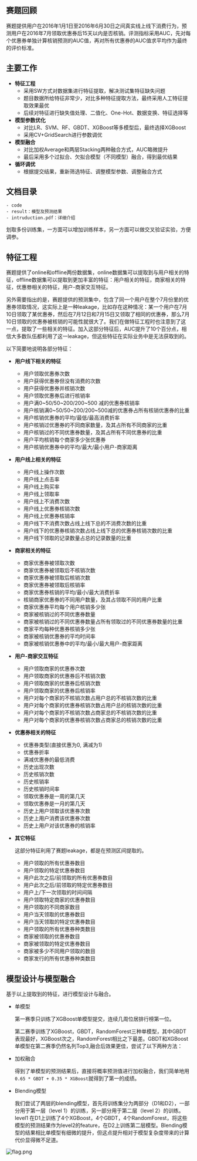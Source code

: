## 赛题回顾
赛题提供用户在2016年1月1日至2016年6月30日之间真实线上线下消费行为，预测用户在2016年7月领取优惠券后15天以内是否核销。评测指标采用AUC，先对每个优惠券单独计算核销预测的AUC值，再对所有优惠券的AUC值求平均作为最终的评价标准。


## 主要工作
- **特征工程**
	- 采用SW方式对数据集进行特征提取，解决测试集特征缺失问题
	- 题目数据所给特征非常少，对比多种特征提取方法，最终采用人工特征提取效果最优
	- 后续对特征进行缺失值处理、二值化、One-Hot、数据变换、特征选择等
- **模型参数优化**
	- 对比LR、SVM、RF、GBDT、XGBoost等多模型后，最终选择XGBoost
	- 采用CV+GridSearch进行参数调优
- **模型融合**
	- 对比加权Average和两层Stacking两种融合方式，AUC略微提升
	- 最后采用多个过拟合、欠拟合模型（不同模型）融合，得到最优结果
- **循环调优**
	- 根据提交结果，重新筛选特征、调整模型参数、调整融合方式


## 文档目录
	- code
	- result：模型及预测结果
	- intruduction.pdf：详细介绍


划取多份训练集，一方面可以增加训练样本，另一方面可以做交叉验证实验，方便调参。


## 特征工程
赛题提供了online和offline两份数据集，online数据集可以提取到与用户相关的特征，offline数据集可以提取到更加丰富的特征：用户相关的特征，商家相关的特征，优惠劵相关的特征，用户-商家交互特征。

另外需要指出的是，赛题提供的预测集中，包含了同一个用户在整个7月份里的优惠券领取情况，这实际上是一种leakage，比如存在这种情况：某一个用户在7月10日领取了某优惠券，然后在7月12日和7月15日又领取了相同的优惠券，那么7月10日领取的优惠券被核销的可能性就很大了。我们在做特征工程时也注意到了这一点，提取了一些相关的特征。加入这部分特征后，AUC提升了10个百分点，相信大多数队伍都利用了这一leakage，但这些特征在实际业务中是无法获取到的。

以下简要地说明各部分特征：

- **用户线下相关的特征**
	- 用户领取优惠券次数  
	- 用户获得优惠券但没有消费的次数
	- 用户获得优惠券并核销次数
	- 用户领取优惠券后进行核销率
	- 用户满0~50/50~200/200~500 减的优惠券核销率
	- 用户核销满0~50/50~200/200~500减的优惠券占所有核销优惠券的比重
	- 用户核销优惠券的平均/最低/最高消费折率
	- 用户核销过优惠券的不同商家数量，及其占所有不同商家的比重
	- 用户核销过的不同优惠券数量，及其占所有不同优惠券的比重
	- 用户平均核销每个商家多少张优惠券
	- 用户核销优惠券中的平均/最大/最小用户-商家距离

- **用户线上相关的特征**
	- 用户线上操作次数
	- 用户线上点击率
	- 用户线上购买率
	- 用户线上领取率
	- 用户线上不消费次数
	- 用户线上优惠券核销次数
	- 用户线上优惠券核销率
	- 用户线下不消费次数占线上线下总的不消费次数的比重
	- 用户线下的优惠券核销次数占线上线下总的优惠券核销次数的比重
	- 用户线下领取的记录数量占总的记录数量的比重
	
- **商家相关的特征**
	- 商家优惠券被领取次数
	- 商家优惠券被领取后不核销次数
	- 商家优惠券被领取后核销次数
	- 商家优惠券被领取后核销率
	- 商家优惠券核销的平均/最小/最大消费折率
	- 核销商家优惠券的不同用户数量，及其占领取不同的用户比重
	- 商家优惠券平均每个用户核销多少张
	- 商家被核销过的不同优惠券数量
	- 商家被核销过的不同优惠券数量占所有领取过的不同优惠券数量的比重
	- 商家平均每种优惠券核销多少张
	- 商家被核销优惠券的平均时间率
	- 商家被核销优惠券中的平均/最小/最大用户-商家距离

- **用户-商家交互特征**
	- 用户领取商家的优惠券次数
	- 用户领取商家的优惠券后不核销次数
	- 用户领取商家的优惠券后核销次数
	- 用户领取商家的优惠券后核销率
	- 用户对每个商家的不核销次数占用户总的不核销次数的比重
	- 用户对每个商家的优惠券核销次数占用户总的核销次数的比重
	- 用户对每个商家的不核销次数占商家总的不核销次数的比重
	- 用户对每个商家的优惠券核销次数占商家总的核销次数的比重

- **优惠券相关的特征**
	- 优惠券类型(直接优惠为0, 满减为1)
	- 优惠券折率
	- 满减优惠券的最低消费
	- 历史出现次数
	- 历史核销次数
	- 历史核销率
	- 历史核销时间率
	- 领取优惠券是一周的第几天
	- 领取优惠券是一月的第几天
	- 历史上用户领取该优惠券次数
	- 历史上用户消费该优惠券次数
	- 历史上用户对该优惠券的核销率

- **其它特征**
	
	这部分特征利用了赛题leakage，都是在预测区间提取的。
	- 用户领取的所有优惠券数目
	- 用户领取的特定优惠券数目
	- 用户此次之后/前领取的所有优惠券数目
	- 用户此次之后/前领取的特定优惠券数目
	- 用户上/下一次领取的时间间隔
	- 用户领取特定商家的优惠券数目
	- 用户领取的不同商家数目
	- 用户当天领取的优惠券数目
	- 用户当天领取的特定优惠券数目
	- 用户领取的所有优惠券种类数目
	- 商家被领取的优惠券数目
	- 商家被领取的特定优惠券数目
	- 商家被多少不同用户领取的数目
	- 商家发行的所有优惠券种类数目
	


## 模型设计与模型融合

基于以上提取到的特征，进行模型设计与融合。

- 单模型

	第一赛季只训练了XGBoost单模型提交，连续几周位居排行榜第一位。

	第二赛季训练了XGBoost，GBDT，RandomForest三种单模型，其中GBDT表现最好，XGBoost次之，RandomForest相比之下最差。GBDT和XGBoost单模型在第二赛季仍然名列Top3,融合后效果更佳，尝试了以下两种方法：

- 加权融合
	
	得到了单模型的预测结果后，直接将概率预测值进行加权融合，我们简单地用`0.65 * GBDT + 0.35 * XGBoost`就得到了第一的成绩。

- Blending模型

	我们尝试了两层的blending模型，首先将训练集分为两部分（D1和D2），一部分用于第一层（level 1）的训练，另一部分用于第二层（level 2）的训练。level1 在D1上训练了4个XGBoost，4个GBDT，4个RandomForest，将这些模型的预测结果作为level2的feature，在D2上训练第二层模型。Blending模型的结果相比单模型有细微的提升，但这点提升相对于模型复杂度带来的计算代价显得微不足道。
	

![flag.png](https://github.com/wepe/O2O-Coupon-Usage-Forecast/blob/master/flag.png)
